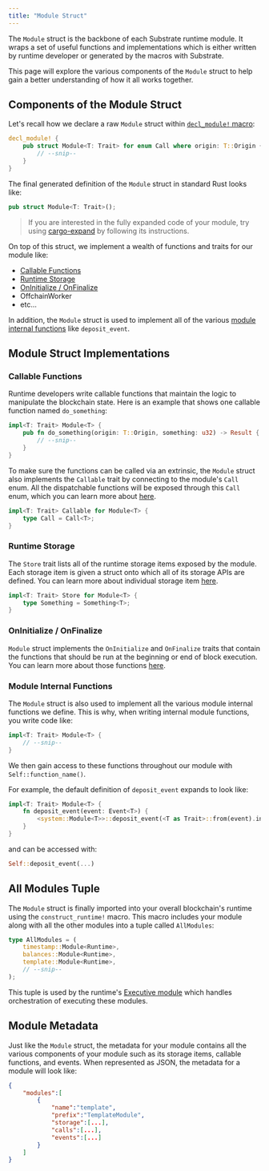 ```yaml
---
title: "Module Struct"
---
```


The `Module` struct is the backbone of each Substrate runtime module. It wraps a set of useful functions and implementations which is either written by runtime developer or generated by the macros with Substrate. 

This page will explore the various components of the `Module` struct to help gain a better understanding of how it all works together.

## Components of the Module Struct

Let's recall how we declare a raw `Module` struct within [`decl_module!` macro](runtime/macros/decl_module.md):

```rust
decl_module! {
    pub struct Module<T: Trait> for enum Call where origin: T::Origin {
        // --snip--
    }
}
```

The final generated definition of the `Module` struct in standard Rust looks like:

```rust
pub struct Module<T: Trait>();
```

> If you are interested in the fully expanded code of your module, try using [cargo-expand](https://github.com/dtolnay/cargo-expand) by following its instructions.

On top of this struct, we implement a wealth of functions and traits for our module like:
* [Callable Functions](#callable-functions)
* [Runtime Storage](#runtime-storage)
* [OnInitialize / OnFinalize](#oninitialize-onfinalize)
* OffchainWorker
* etc...

In addition, the `Module` struct is used to implement all of the various [module internal functions](#module-internal-functions) like `deposit_event`.

## Module Struct Implementations

### Callable Functions

Runtime developers write callable functions that maintain the logic to manipulate the blockchain state. Here is an example that shows one callable function named `do_something`:

```rust
impl<T: Trait> Module<T> {
    pub fn do_something(origin: T::Origin, something: u32) -> Result {
        // --snip--
    }
}
```

To make sure the functions can be called via an extrinsic, the `Module` struct also implements the `Callable` trait by connecting to the module's `Call` enum. All the dispatchable functions will be exposed through this `Call` enum, which you can learn more about [here](runtime/types/call-enum.md).

```rust
impl<T: Trait> Callable for Module<T> {
    type Call = Call<T>;
}
```

### Runtime Storage

The `Store` trait lists all of the runtime storage items exposed by the module. Each storage item is given a struct onto which all of its storage APIs are defined. You can learn more about individual storage item [here](https://stackoverflow.com/questions/56599293/what-is-the-purpose-of-pub-in-decl-storage).

<!-- TODO: Create dedicated documentation for individual storage items and update link above. -->

```rust
impl<T: Trait> Store for Module<T> {
    type Something = Something<T>;
}
```

### OnInitialize / OnFinalize
`Module` struct implements the `OnInitialize` and `OnFinalize` traits that contain the functions that should be run at the beginning or end of block execution. You can learn more about those functions [here](runtime/macros/decl_module.md#on_initialise-and-on_finalise).

### Module Internal Functions

The `Module` struct is also used to implement all the various module internal functions we define. This is why, when writing internal module functions, you write code like:
```rust
impl<T: Trait> Module<T> {
    // --snip--
}
``` 

We then gain access to these functions throughout our module with `Self::function_name()`.

For example, the default definition of `deposit_event` expands to look like:

```rust
impl<T: Trait> Module<T> {
    fn deposit_event(event: Event<T>) {
        <system::Module<T>>::deposit_event(<T as Trait>::from(event).into());
    }
}
```

and can be accessed with:
```rust
Self::deposit_event(...)
```

## All Modules Tuple

The `Module` struct is finally imported into your overall blockchain's runtime using the `construct_runtime!` macro. This macro includes your module along with all the other modules into a tuple called `AllModules`:

```rust
type AllModules = (
    timestamp::Module<Runtime>, 
    balances::Module<Runtime>, 
    template::Module<Runtime>, 
    // --snip--
);
```

This tuple is used by the runtime's [Executive module](https://substrate.dev/rustdocs/master/frame_executive/index.html) which handles orchestration of executing these modules.

## Module Metadata

Just like the `Module` struct, the metadata for your module contains all the various components of your module such as its storage items, callable functions, and events. When represented as JSON, the metadata for a module will look like:

```json
{
    "modules":[
        {
            "name":"template",
            "prefix":"TemplateModule",
            "storage":[...],
            "calls":[...],
            "events":[...]
        }
    ]
}
```

<!-- TODO: link to the runtime metadata page -->

